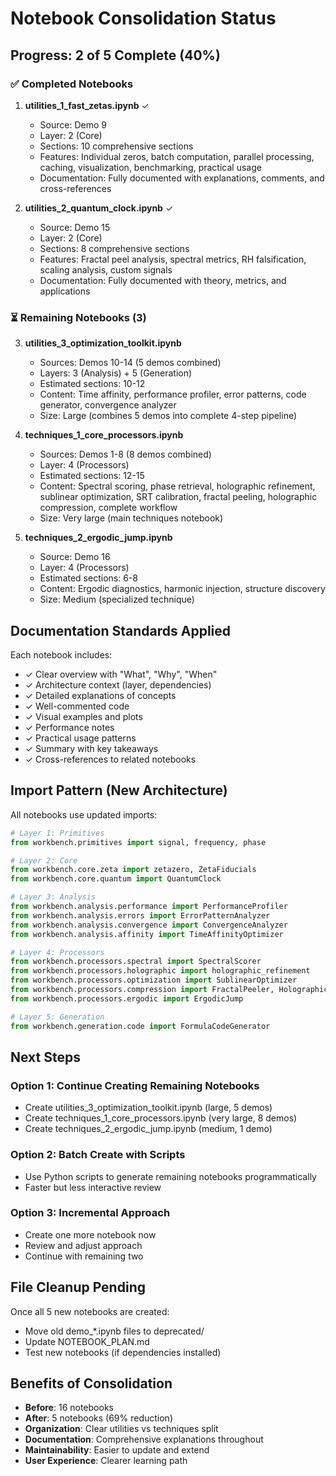 # Notebook Consolidation Status

## Progress: 2 of 5 Complete (40%)

### ✅ Completed Notebooks

1. **utilities_1_fast_zetas.ipynb** ✓
   - Source: Demo 9
   - Layer: 2 (Core)
   - Sections: 10 comprehensive sections
   - Features: Individual zeros, batch computation, parallel processing, caching, visualization, benchmarking, practical usage
   - Documentation: Fully documented with explanations, comments, and cross-references

2. **utilities_2_quantum_clock.ipynb** ✓
   - Source: Demo 15
   - Layer: 2 (Core)
   - Sections: 8 comprehensive sections
   - Features: Fractal peel analysis, spectral metrics, RH falsification, scaling analysis, custom signals
   - Documentation: Fully documented with theory, metrics, and applications

### ⏳ Remaining Notebooks (3)

3. **utilities_3_optimization_toolkit.ipynb**
   - Sources: Demos 10-14 (5 demos combined)
   - Layers: 3 (Analysis) + 5 (Generation)
   - Estimated sections: 10-12
   - Content: Time affinity, performance profiler, error patterns, code generator, convergence analyzer
   - Size: Large (combines 5 demos into complete 4-step pipeline)

4. **techniques_1_core_processors.ipynb**
   - Sources: Demos 1-8 (8 demos combined)
   - Layer: 4 (Processors)
   - Estimated sections: 12-15
   - Content: Spectral scoring, phase retrieval, holographic refinement, sublinear optimization, SRT calibration, fractal peeling, holographic compression, complete workflow
   - Size: Very large (main techniques notebook)

5. **techniques_2_ergodic_jump.ipynb**
   - Source: Demo 16
   - Layer: 4 (Processors)
   - Estimated sections: 6-8
   - Content: Ergodic diagnostics, harmonic injection, structure discovery
   - Size: Medium (specialized technique)

## Documentation Standards Applied

Each notebook includes:
- ✓ Clear overview with "What", "Why", "When"
- ✓ Architecture context (layer, dependencies)
- ✓ Detailed explanations of concepts
- ✓ Well-commented code
- ✓ Visual examples and plots
- ✓ Performance notes
- ✓ Practical usage patterns
- ✓ Summary with key takeaways
- ✓ Cross-references to related notebooks

## Import Pattern (New Architecture)

All notebooks use updated imports:
```python
# Layer 1: Primitives
from workbench.primitives import signal, frequency, phase

# Layer 2: Core
from workbench.core.zeta import zetazero, ZetaFiducials
from workbench.core.quantum import QuantumClock

# Layer 3: Analysis
from workbench.analysis.performance import PerformanceProfiler
from workbench.analysis.errors import ErrorPatternAnalyzer
from workbench.analysis.convergence import ConvergenceAnalyzer
from workbench.analysis.affinity import TimeAffinityOptimizer

# Layer 4: Processors
from workbench.processors.spectral import SpectralScorer
from workbench.processors.holographic import holographic_refinement
from workbench.processors.optimization import SublinearOptimizer
from workbench.processors.compression import FractalPeeler, HolographicCompressor
from workbench.processors.ergodic import ErgodicJump

# Layer 5: Generation
from workbench.generation.code import FormulaCodeGenerator
```

## Next Steps

### Option 1: Continue Creating Remaining Notebooks
- Create utilities_3_optimization_toolkit.ipynb (large, 5 demos)
- Create techniques_1_core_processors.ipynb (very large, 8 demos)
- Create techniques_2_ergodic_jump.ipynb (medium, 1 demo)

### Option 2: Batch Create with Scripts
- Use Python scripts to generate remaining notebooks programmatically
- Faster but less interactive review

### Option 3: Incremental Approach
- Create one more notebook now
- Review and adjust approach
- Continue with remaining two

## File Cleanup Pending

Once all 5 new notebooks are created:
- Move old demo_*.ipynb files to deprecated/
- Update NOTEBOOK_PLAN.md
- Test new notebooks (if dependencies installed)

## Benefits of Consolidation

- **Before**: 16 notebooks
- **After**: 5 notebooks (69% reduction)
- **Organization**: Clear utilities vs techniques split
- **Documentation**: Comprehensive explanations throughout
- **Maintainability**: Easier to update and extend
- **User Experience**: Clearer learning path
